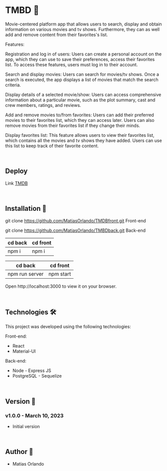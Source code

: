 # TMBD 🎥

Movie-centered platform app that allows users to search, display and obtain information on various movies and tv shows. Furthermore, they can as well add and remove content from their favorites's list.

Features: 

Registration and log in of users: Users can create a personal account on the app, which they can use to save their preferences, access their favorites list. To access these features, users must log in to their account.

Search and display movies: Users can search for movies/tv shows. Once a search is executed, the app displays a list of movies that match the search criteria.

Display details of a selected movie/show: Users can access comprehensive information about a particular movie, such as the plot summary, cast and crew members, ratings, and reviews. 

Add and remove movies to/from favorites: Users can add their preferred movies to their favorites list, which they can access later. Users can also remove movies from their favorites list if they change their minds.

Display favorites list: This feature allows users to view their favorites list, which contains all the movies and tv shows they have added. Users can use this list to keep track of their favorite content.

<br>

## Deploy

Link <a href="https://tmdb-front-five.vercel.app"/>TMDB</a>

<br>

## Installation :hammer:

git clone https://github.com/MatiasOrlando/TMDBfront.git Front-end

git clone https://github.com/MatiasOrlando/TMBDback.git Back-end


cd back | cd front
--------|---------
npm i   | npm i

cd back     | cd front
------------|---------
npm run server | npm start


Open http://localhost:3000 to view it on your browser.

<br>

## Technologies 🛠️

This project was developed using the following technologies:

Front-end:

<ul>
<li>React</li>
<li>Material-UI</li>
</ul>

Back-end:

<ul>
<li>Node - Express JS</li>
<li>PostgreSQL - Sequelize</li>
</ul>

<br>

## Version :pencil:

### v1.0.0 - March 10, 2023
* Initial version

<br>

## Author :rocket:

* Matias Orlando


